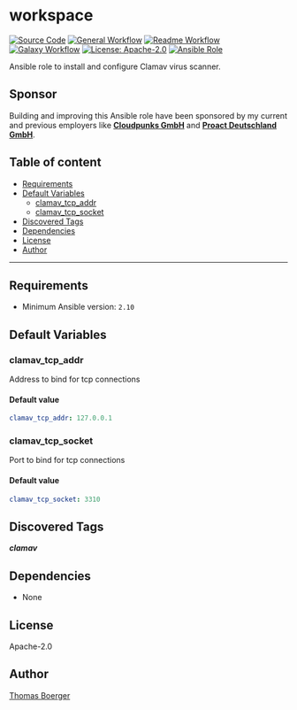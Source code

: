 # workspace

[![Source Code](https://img.shields.io/badge/github-source%20code-blue?logo=github&logoColor=white)](https://github.com/rolehippie/clamav)
[![General Workflow](https://github.com/rolehippie/clamav/actions/workflows/general.yml/badge.svg)](https://github.com/rolehippie/clamav/actions/workflows/general.yml)
[![Readme Workflow](https://github.com/rolehippie/clamav/actions/workflows/docs.yml/badge.svg)](https://github.com/rolehippie/clamav/actions/workflows/docs.yml)
[![Galaxy Workflow](https://github.com/rolehippie/clamav/actions/workflows/galaxy.yml/badge.svg)](https://github.com/rolehippie/clamav/actions/workflows/galaxy.yml)
[![License: Apache-2.0](https://img.shields.io/github/license/rolehippie/clamav)](https://github.com/rolehippie/clamav/blob/master/LICENSE)
[![Ansible Role](https://img.shields.io/badge/role-rolehippie.clamav-blue)](https://galaxy.ansible.com/rolehippie/clamav)

Ansible role to install and configure Clamav virus scanner.

## Sponsor

Building and improving this Ansible role have been sponsored by my current and previous employers like **[Cloudpunks GmbH](https://cloudpunks.de)** and **[Proact Deutschland GmbH](https://www.proact.eu)**.

## Table of content

- [Requirements](#requirements)
- [Default Variables](#default-variables)
  - [clamav_tcp_addr](#clamav_tcp_addr)
  - [clamav_tcp_socket](#clamav_tcp_socket)
- [Discovered Tags](#discovered-tags)
- [Dependencies](#dependencies)
- [License](#license)
- [Author](#author)

---

## Requirements

- Minimum Ansible version: `2.10`

## Default Variables

### clamav_tcp_addr

Address to bind for tcp connections

#### Default value

```YAML
clamav_tcp_addr: 127.0.0.1
```

### clamav_tcp_socket

Port to bind for tcp connections

#### Default value

```YAML
clamav_tcp_socket: 3310
```

## Discovered Tags

**_clamav_**

## Dependencies

- None

## License

Apache-2.0

## Author

[Thomas Boerger](https://github.com/tboerger)
